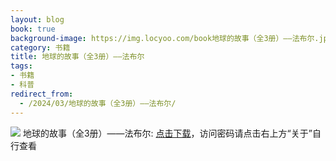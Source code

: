 ```yaml
---
layout: blog
book: true
background-image: https://img.locyoo.com/book地球的故事（全3册）——法布尔.jpg
category: 书籍
title: 地球的故事（全3册）——法布尔
tags:
- 书籍
- 科普
redirect_from:
  - /2024/03/地球的故事（全3册）——法布尔/
---
```

![](https://img.locyoo.com/book地球的故事（全3册）——法布尔.jpg)
地球的故事（全3册）——法布尔: <a name = "ref1" href="https://url18.ctfile.com/f/50983618-1418300273-cfa47d?p=3619">点击下载</a>，访问密码请点击右上方“关于”自行查看